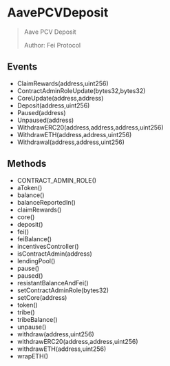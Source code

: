 # AavePCVDeposit

> Aave PCV Deposit
> 
> Author: Fei Protocol

## Events


 - ClaimRewards(address,uint256)
 - ContractAdminRoleUpdate(bytes32,bytes32)
 - CoreUpdate(address,address)
 - Deposit(address,uint256)
 - Paused(address)
 - Unpaused(address)
 - WithdrawERC20(address,address,address,uint256)
 - WithdrawETH(address,address,uint256)
 - Withdrawal(address,address,uint256)

## Methods


 - CONTRACT_ADMIN_ROLE()
 - aToken()
 - balance()
 - balanceReportedIn()
 - claimRewards()
 - core()
 - deposit()
 - fei()
 - feiBalance()
 - incentivesController()
 - isContractAdmin(address)
 - lendingPool()
 - pause()
 - paused()
 - resistantBalanceAndFei()
 - setContractAdminRole(bytes32)
 - setCore(address)
 - token()
 - tribe()
 - tribeBalance()
 - unpause()
 - withdraw(address,uint256)
 - withdrawERC20(address,address,uint256)
 - withdrawETH(address,uint256)
 - wrapETH()
